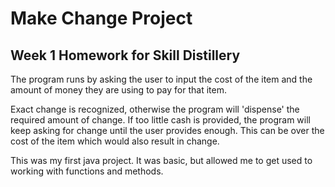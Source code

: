 # Make Change Project

## Week 1 Homework for Skill Distillery

The program runs by asking the user to input the cost of the item and the amount of money they are using to pay for that item.

Exact change is recognized, otherwise the program will 'dispense' the required amount of change. If too little cash is provided, the program will keep asking for change until the user provides enough. This can be over the cost of the item which would also result in change.

This was my first java project. It was basic, but allowed me to get used to working with functions and methods.
